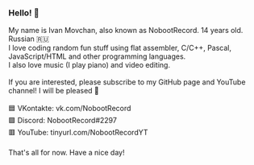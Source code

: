 ### Hello! 👋

<!--
**NobootRecord/NobootRecord** is a ✨ _special_ ✨ repository because its `README.md` (this file) appears on your GitHub profile.

Here are some ideas to get you started:

- 🔭 I’m currently working on ...
- 🌱 I’m currently learning ...
- 👯 I’m looking to collaborate on ...
- 🤔 I’m looking for help with ...
- 💬 Ask me about ...
- 📫 How to reach me: ...
- 😄 Pronouns: ...
- ⚡ Fun fact: ...
-->

My name is Ivan Movchan, also known as NobootRecord. 14 years old. Russian 🇷🇺 \
I love coding random fun stuff using flat assembler, C/C++, Pascal, JavaScript/HTML and other programming languages.\
I also love music (I play piano) and video editing.\
\
If you are interested, please subscribe to my GitHub page and YouTube channel! I will be pleased 🙂\
\
🟦 VKontakte: vk.com/NobootRecord\
🟪 Discord: NobootRecord#2297\
🟥 YouTube: tinyurl.com/NobootRecordYT\
\
That's all for now. Have a nice day!
